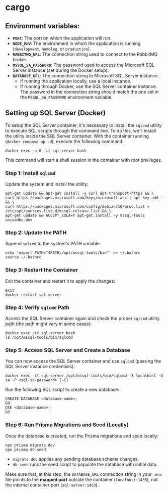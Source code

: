# cargo

## Environment variables:
- **`PORT`**: The port on which the application will run.
- **`NODE_ENV`**: The environment in which the application is running (`development`, `homolog`, or `production`).
- **`RABBITMQ_URL`**: The connection string used to connect to the RabbitMQ broker.
- **`MSSQL_SA_PASSWORD`**: The password used to access the Microsoft SQL Server instance (set during the Docker setup).
- **`DATABASE_URL`**: The connection string to Microsoft SQL Server instance.
  - If running the application locally, use a local instance.
  - If running through Docker, use the SQL Server container instance.
  The password in the connection string should match the one set in the `MSSQL_SA_PASSWORD` environment variable.

## Setting up SQL Server (Docker)
To setup the SQL Server container, it's necessary to install the `sqlcmd` utility to execute SQL scripts through the command line. To do this, we'll install the utility inside the SQL Server container. With the container running (`docker compose up -d`), execute the following command:

```
docker exec -u 0 -it sql-server bash
```

This command will start a shell session in the container with root privileges.

### Step 1: Install `sqlcmd`
Update the system and install the utility:

```
apt-get update && apt-get install -y curl apt-transport-https && \
curl https://packages.microsoft.com/keys/microsoft.asc | apt-key add - && \
curl https://packages.microsoft.com/config/debian/10/prod.list > /etc/apt/sources.list.d/mssql-release.list && \
apt-get update && ACCEPT_EULA=Y apt-get install -y mssql-tools unixodbc-dev
```

### Step 2: Update the PATH
Append `sqlcmd` to the system's PATH variable:

```
echo 'export PATH="$PATH:/opt/mssql-tools/bin"' >> ~/.bashrc
source ~/.bashrc
```

### Step 3: Restart the Container
Exit the container and restart it to apply the changes:

```
exit
docker restart sql-server
```

### Step 4: Verify `sqlcmd` Path
Access the SQL Server container again and check the proper `sqlcmd` utility path (the path might vary in some cases):

```
docker exec -it sql-server bash
ls /opt/mssql-tools/bin/sqlcmd
```

### Step 5: Access SQL Server and Create a Database
You can now access the SQL Server container and use `sqlcmd` (passing the SQL Server instance credentials):

```
docker exec -it sql-server /opt/mssql-tools/bin/sqlcmd -S localhost -U sa -P <sql-sa-password> [-C]
```

Run the following SQL script to create a new database:

```
CREATE DATABASE <database-name>;
GO
USE <database-name>;
GO
```

### Step 6: Run Prisma Migrations and Seed (Locally)
Once the database is created, run the Prisma migrations and seed locally:

```
npx prisma migrate dev
npx prisma db seed
```

- `migrate dev` applies any pending database schema changes.
- `db seed` runs the seed script to populate the database with initial data.

Make sure that, at this step, the `DATABASE_URL` connection string in your `.env` file points to the **mapped port** outside the container (`localhost:1435`), not the internal container port (`sql-server:1433`).
